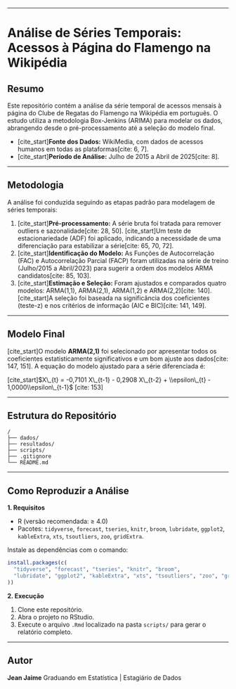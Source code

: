 -----

# Análise de Séries Temporais: Acessos à Página do Flamengo na Wikipédia

## Resumo

Este repositório contém a análise da série temporal de acessos mensais à página do Clube de Regatas do Flamengo na Wikipédia em português. O estudo utiliza a metodologia Box-Jenkins (ARIMA) para modelar os dados, abrangendo desde o pré-processamento até a seleção do modelo final.

  - [cite\_start]**Fonte dos Dados:** WikiMedia, com dados de acessos humanos em todas as plataformas[cite: 6, 7].
  - [cite\_start]**Período de Análise:** Julho de 2015 a Abril de 2025[cite: 8].

-----

## Metodologia

A análise foi conduzida seguindo as etapas padrão para modelagem de séries temporais:

1.  [cite\_start]**Pré-processamento:** A série bruta foi tratada para remover outliers e sazonalidade[cite: 28, 50]. [cite\_start]Um teste de estacionariedade (ADF) foi aplicado, indicando a necessidade de uma diferenciação para estabilizar a série[cite: 65, 70, 72].
2.  [cite\_start]**Identificação do Modelo:** As Funções de Autocorrelação (FAC) e Autocorrelação Parcial (FACP) foram utilizadas na série de treino (Julho/2015 a Abril/2023) para sugerir a ordem dos modelos ARMA candidatos[cite: 85, 103].
3.  [cite\_start]**Estimação e Seleção:** Foram ajustados e comparados quatro modelos: ARMA(1,1), ARMA(2,1), ARMA(1,2) e ARMA(2,2)[cite: 140]. [cite\_start]A seleção foi baseada na significância dos coeficientes (teste-z) e nos critérios de informação (AIC e BIC)[cite: 141, 149].

-----

## Modelo Final

[cite\_start]O modelo **ARMA(2,1)** foi selecionado por apresentar todos os coeficientes estatisticamente significativos e um bom ajuste aos dados[cite: 147, 151]. A equação do modelo ajustado para a série diferenciada é:

[cite\_start]$X\_{t} = -0,7101 X\_{t-1} - 0,2908 X\_{t-2} + \\epsilon\_{t} - 1,0000\\epsilon\_{t-1}$ [cite: 153]

-----

## Estrutura do Repositório

```plaintext
/
├── dados/
├── resultados/
├── scripts/
├── .gitignore
└── README.md
```

-----

## Como Reproduzir a Análise

**1. Requisitos**

  - R (versão recomendada: ≥ 4.0)
  - Pacotes: `tidyverse`, `forecast`, `tseries`, `knitr`, `broom`, `lubridate`, `ggplot2`, `kableExtra`, `xts`, `tsoutliers`, `zoo`, `gridExtra`.

Instale as dependências com o comando:

```r
install.packages(c(
  "tidyverse", "forecast", "tseries", "knitr", "broom",
  "lubridate", "ggplot2", "kableExtra", "xts", "tsoutliers", "zoo", "gridExtra"
))
```

**2. Execução**

1.  Clone este repositório.
2.  Abra o projeto no RStudio.
3.  Execute o arquivo `.Rmd` localizado na pasta `scripts/` para gerar o relatório completo.

-----

## Autor

**Jean Jaime**
Graduando em Estatística | Estagiário de Dados
